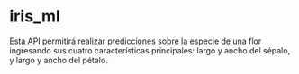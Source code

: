 # iris_ml
Esta API permitirá realizar predicciones sobre la especie de una flor ingresando sus cuatro características principales: largo y ancho del sépalo, y largo y ancho del pétalo. 
